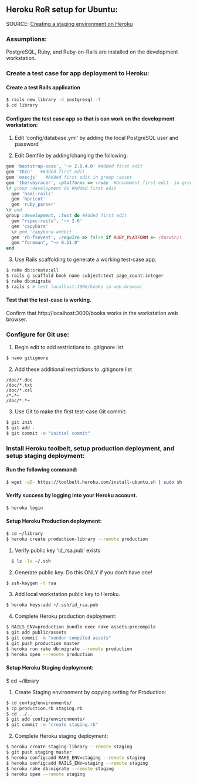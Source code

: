 ## Heroku RoR setup for Ubuntu:

SOURCE: [Creating a staging environment on Heroku](http://www.johnplummer.com/tag/staging)

### Assumptions:

  PostgreSQL, Ruby, and Ruby-on-Rails are installed on the development workstation.

### Create a test case for app deployment to Heroku:

#### Create a test Rails application  
```bash
$ rails new library -d postgresql -T  
$ cd library 
``` 
  
#### Configure the test case app so that is can work on the development workstation:
  
1. Edit 'config/database.yml' by adding the local PostgreSQL user and password  
    
2. Edit Gemfile by adding/changing the following:  
```ruby
gem 'bootstrap-sass', '~> 2.0.4.0' #Added first edit  
gem 'thin'   #Added first edit  
gem 'execjs'   #Added first edit in group :asset  
gem 'therubyracer', :platforms => :ruby  #Uncomment first edit  in group :asset  
\# group :development do #Added first edit  
  gem 'haml-rails'  
  gem 'hpricot'  
  gem 'ruby_parser'  
\# end  
group :development, :test do #Added first edit  
  gem "rspec-rails", '~> 2.6'  
  gem 'capybara'  
  \# gem 'capybara-webkit'  
  gem 'rb-fsevent', :require => false if RUBY_PLATFORM =~ /darwin/i  
  gem "foreman", "~> 0.51.0"  
end  
```

3. Use Rails scaffolding to generate a working test-case app.  
```bash
$ rake db:create:all  
$ rails g scaffold book name subject:text page_count:integer  
$ rake db:migrate  
$ rails s # test localhost:3000/books in web-browser
```  
    	
#### Test that the test-case is working.  
Confirm that http://localhost:3000/books works in the workstation web browser.  

### Configure for Git use:  

1. Begin edit to add restrictions to .gitignore list  
```bash
$ nano gitignore  
```

2. Add these additional restrictions to .gitignore list  
```text
/doc/*.doc  
/doc/*.txt  
/doc/*.xsl  
/*.*~  
/doc/*.*~  
```

3. Use Git to make the first test-case Git commit:  
```bash
$ git init  
$ git add .  
$ git commit -m "initial commit"  
```
  
### Install Heroku toolbelt, setup production deployment, and setup staging deployment:  

#### Run the following command:  
```bash
$ wget -qO- https://toolbelt.heroku.com/install-ubuntu.sh | sudo sh  
```

#### Verify success by logging into your Heroku account.  
```bash
$ heroku login  
```

#### Setup Heroku Production deployment:  
```bash
$ cd ~/library  
$ heroku create production-library --remote production  
```

1. Verify public key 'id_rsa.pub' exists  
```bash
  $ ls -la ~/.ssh  
```
    
2. Generate public key. Do this ONLY if you don't have one!  
```bash
$ ssh-keygen -t rsa  
```

3. Add local workstation public key to Heroku.  
```bash
$ heroku keys:add ~/.ssh/id_rsa.pub  
```

4. Complete Heroku production deployment:  
```bash
$ RAILS_ENV=production bundle exec rake assets:precompile  
$ git add public/assets  
$ git commit -m "vendor compiled assets"  
$ git push production master  
$ heroku run rake db:migrate --remote production  
$ heroku open --remote production  
```

#### Setup Heroku Staging deployment:  
  $ cd ~/library  

1. Create Staging environment by copying setting for Production:  
```bash
$ cd config/environments/  
$ cp production.rb staging.rb  
$ cd ../..  
$ git add config/environments/  
$ git commit -m "create staging.rb"  
```
    
2. Complete Heroku staging deployment:  
```bash
$ heroku create staging-library --remote staging  
$ git push staging master  
$ heroku config:add RAKE_ENV=staging --remote staging  
$ heroku config:add RAILS_ENV=staging --remote staging  
$ heroku rake db:migrate --remote staging  
$ heroku open --remote staging  
```